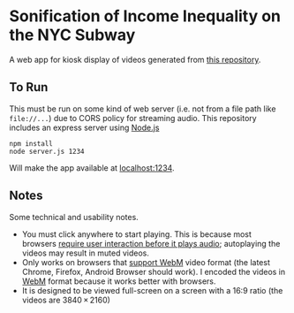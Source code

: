 # Sonification of Income Inequality on the NYC Subway

A web app for kiosk display of videos generated from [this repository](https://github.com/beefoo/subway-inequality).

## To Run

This must be run on some kind of web server (i.e. not from a file path like `file://...`) due to CORS policy for streaming audio. This repository includes an express server using [Node.js](https://nodejs.org/en/)

```
npm install
node server.js 1234
```

Will make the app available at [localhost:1234](http://localhost:1234).

## Notes

Some technical and usability notes.

- You must click anywhere to start playing. This is because most browsers [require user interaction before it plays audio](https://developers.google.com/web/updates/2017/09/autoplay-policy-changes); autoplaying the videos may result in muted videos.
- Only works on browsers that [support WebM](https://caniuse.com/#feat=webm) video format (the latest Chrome, Firefox, Android Browser should work).  I encoded the videos in [WebM](https://www.webmproject.org/) format because it works better with browsers.
- It is designed to be viewed full-screen on a screen with a 16:9 ratio (the videos are 3840 × 2160)
